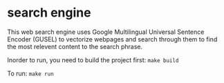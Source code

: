 # search engine
This web search engine uses Google Multilingual Universal Sentence Encoder (GUSEL) to vectorize webpages and search through them to find the most relevent content to the search phrase.

Inorder to run, you need to build the project first:
`make build`

To run:
`make run`
